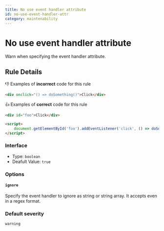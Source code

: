 ```yaml
---
title: No use event handler attribute
id: no-use-event-handler-attr
category: maintenability
---
```


# No use event handler attribute

Warn when specifying the event handler attribute.

## Rule Details

👎 Examples of **incorrect** code for this rule

```html
<div onclick="() => doSomething()">Click</div>
```

👍 Examples of **correct** code for this rule

```html
<div id="foo">Click</div>

<script>
	document.getElementById('foo').addEventListener('click', () => doSomething());
</script>
```

### Interface

-   Type: `boolean`
-   Deafult Value: `true`

### Options

#### `ignore`

Specify the event handler to ignore as string or string array.
It accepts even in a regex format.

### Default severity

`warning`
